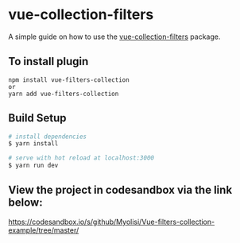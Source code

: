 # vue-collection-filters

A simple guide on how to use the [vue-collection-filters](https://www.npmjs.com/package/vue-filters-collection) package. 

## To install plugin

```
npm install vue-filters-collection
or
yarn add vue-filters-collection
```

## Build Setup

``` bash
# install dependencies
$ yarn install

# serve with hot reload at localhost:3000
$ yarn run dev
```
## View the project in codesandbox via the link below: 
https://codesandbox.io/s/github/Myolisi/Vue-filters-collection-example/tree/master/
